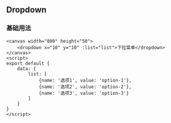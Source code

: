 ## Dropdown

### 基础用法

<ClientOnly>
<vp-dropdown></vp-dropdown>
</ClientOnly>

```canvas
<canvas width="800" height="50">
    <dropdown x="10" y="10" :list="list">下拉菜单</dropdown>
</canvas>
<script>
export default {
	data: {
		list: [
			{name: '选项1', value: 'option-1'},
			{name: '选项2', value: 'option-2'},
			{name: '选项3', value: 'option-3'}
		]
	}
}
</script>
```
